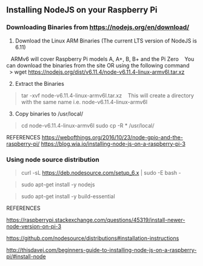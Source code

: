 
## Installing NodeJS on your Raspberry Pi

### Downloading Binaries from https://nodejs.org/en/download/  

1. Download the Linux ARM Binaries (The current LTS version of NodeJS is 6.11)

&nbsp;&nbsp; ARMv6 will cover Raspberry Pi models A, A+, B, B+ and the Pi Zero 
&nbsp;&nbsp; You can download the binaries from the site OR using the following command 
&nbsp;&nbsp;> wget https://nodejs.org/dist/v6.11.4/node-v6.11.4-linux-armv6l.tar.xz 

2. Extract the Binaries 
> tar -xvf node-v6.11.4-linux-armv6l.tar.xz 
&nbsp;&nbsp; This will create a directory with the same name i.e. node-v6.11.4-linux-armv6l
3. Copy binaries to /usr/local/ 
> cd node-v6.11.4-linux-armv6l
> sudo cp -R * /usr/local/ 

REFERENCES 
https://webofthings.org/2016/10/23/node-gpio-and-the-raspberry-pi/ 
https://blog.wia.io/installing-node-js-on-a-raspberry-pi-3 

### Using node source distribution  

> curl -sL https://deb.nodesource.com/setup_6.x | sudo -E bash - 

> sudo apt-get install -y nodejs 

> sudo apt-get install -y build-essential 


REFERENCES 

https://raspberrypi.stackexchange.com/questions/45319/install-newer-node-version-on-pi-3 

https://github.com/nodesource/distributions#installation-instructions 

http://thisdavej.com/beginners-guide-to-installing-node-js-on-a-raspberry-pi/#install-node 

